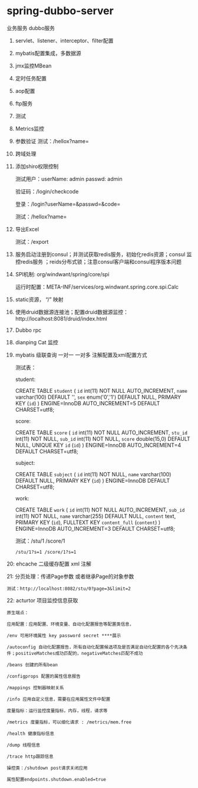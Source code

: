 # spring-dubbo-server

业务服务 dubbo服务

1. servlet、listener、interceptor、filter配置
2. mybatis配置集成，多数据源
3. jmx监控MBean
4. 定时任务配置
5. aop配置
6. ftp服务
7. 测试
8. Metrics监控
9. 参数验证
    测试：/hellox?name=
10. 跨域处理
11. 添加shiro权限控制

    测试用户：userName: admin passwd: admin
             
    验证码：/login/checkcode
    
    登录：/login?userName=&passwd=&code=
    
    测试：/hellox?name=
12. 导出Excel

    测试：/export

13. 服务启动注册到consul；并测试获取redis服务，初始化redis资源；consul 监控redis服务 ；reids分布式锁；注意consul客户端和consul程序版本问题

14. SPI机制: org/windwant/spring/core/spi

    运行时配置：META-INF/services/org.windwant.spring.core.spi.Calc

15. static资源， “/” 映射

16. 使用druid数据源连接池；配置druid数据源监控：http://localhost:8081/druid/index.html

17. Dubbo rpc

18. dianping Cat 监控

19. mybatis 级联查询 一对一 一对多 注解配置及xml配置方式

    测试表：

    student:

    CREATE TABLE `student` (
      `id` int(11) NOT NULL AUTO_INCREMENT,
      `name` varchar(100) DEFAULT '',
      `sex` enum('0','1') DEFAULT NULL,
      PRIMARY KEY (`id`)
    ) ENGINE=InnoDB AUTO_INCREMENT=5 DEFAULT CHARSET=utf8;

    score:

    CREATE TABLE `score` (
      `id` int(11) NOT NULL AUTO_INCREMENT,
      `stu_id` int(11) NOT NULL,
      `sub_id` int(11) NOT NULL,
      `score` double(15,0) DEFAULT NULL,
      UNIQUE KEY `id` (`id`)
    ) ENGINE=InnoDB AUTO_INCREMENT=4 DEFAULT CHARSET=utf8;

    subject:

    CREATE TABLE `subject` (
      `id` int(11) NOT NULL,
      `name` varchar(100) DEFAULT NULL,
      PRIMARY KEY (`id`)
    ) ENGINE=InnoDB DEFAULT CHARSET=utf8;

    work:

    CREATE TABLE `work` (
      `id` int(11) NOT NULL AUTO_INCREMENT,
      `sub_id` int(11) NOT NULL,
      `name` varchar(255) DEFAULT NULL,
      `content` text,
      PRIMARY KEY (`id`),
      FULLTEXT KEY `content_full` (`content`)
    ) ENGINE=InnoDB AUTO_INCREMENT=3 DEFAULT CHARSET=utf8;



    测试：/stu/1  /score/1

        /stu/1?s=1 /score/1?s=1

20: ehcache 二级缓存配置 xml 注解

21: 分页处理：传递Page参数 或者继承Page的对象参数

    测试：http://localhost:8082/stu/0?page=3&limit=2

22: acturtor 项目监控信息获取

    原生端点：

    应用配置：应用配置、环境变量、自动化配置报告等配置类信息，

    /env 可用环境属性 key password secret ****展示

    /autoconfig 自动化配置报告，所有自动化配置候选项及是否满足自动化配置的各个先决条件；positiveMatches成功匹配的，negativeMatches匹配不成功

    /beans 创建的所有bean

    /configprops 配置的属性信息报告

    /mappings 控制器映射关系

    /info 应用自定义信息，需要在应用属性文件中配置

    度量指标：运行监控度量指标，内存，线程，请求等

    /metrics 度量指标，可以细化请求 : /metrics/mem.free

    /health 健康指标信息

    /dump 线程信息

    /trace http跟踪信息

    操控类：/shutdown post请求关闭应用

    属性配置endpoints.shutdown.enabled=true
